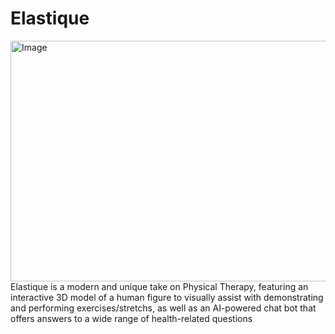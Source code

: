 # Elastique
<img width="696" height="385" alt="Image" src="https://github.com/user-attachments/assets/ac2153a5-e0a1-407b-9587-5df7ba6b4477" />
Elastique is a modern and unique take on Physical Therapy, featuring an interactive 3D model of a human figure to visually assist with demonstrating and performing exercises/stretchs, as well as an AI-powered chat bot that offers answers to a wide range of health-related questions
